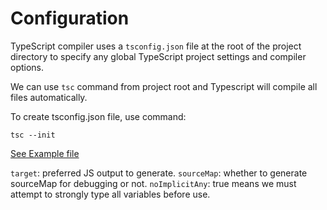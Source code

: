 # Configuration

TypeScript compiler uses a `tsconfig.json` file at the root of the project directory to specify any global TypeScript project settings and compiler options.

We can use `tsc` command from project root and Typescript will compile all files automatically.

To create tsconfig.json file, use command:

`tsc --init`

[See Example file](../examples/config/tsconfig.json)

`target`: preferred JS output to generate.
`sourceMap`: whether to generate sourceMap for debugging or not.
`noImplicitAny`: true means we must attempt to strongly type all variables before use.
